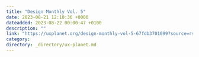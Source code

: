 ```yaml
---
title: "Design Monthly Vol. 5"
date: 2023-08-21 12:10:36 +0000
dateadded: 2023-08-22 00:00:47 +0100
description: ""
link: "https://uxplanet.org/design-monthly-vol-5-67fdb3701099?source=rss----819cc2aaeee0---4"
category:
directory: _directory/ux-planet.md
---
```

